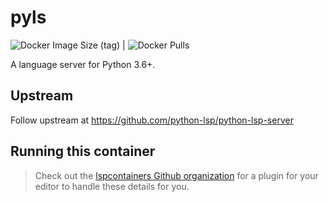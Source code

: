 # pyls

![Docker Image Size (tag)](https://img.shields.io/docker/image-size/lspcontainers/python-lsp/1.0.1)
| ![Docker Pulls](https://img.shields.io/docker/pulls/lspcontainers/python-lsp)

A language server for Python 3.6+.

## Upstream

Follow upstream at https://github.com/python-lsp/python-lsp-server

## Running this container

> Check out the
> [lspcontainers Github organization](https://github.com/lspcontainers) for a
> plugin for your editor to handle these details for you.

